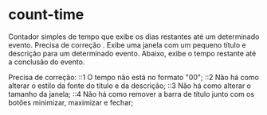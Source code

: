 # count-time
Contador simples de tempo que exibe os dias restantes até um determinado evento. Precisa de correção
.
Exibe uma janela com um pequeno título e descrição para um determinado evento.
Abaixo, exibe o tempo restante até a conclusão do evento.

Precisa de correção:
::1 O tempo não está no formato "00";
::2 Não há como alterar o estilo da fonte do título e da descrição;
::3 Não há como alterar o tamanho da janela;
::4 Não há como remover a barra de título junto com os botões minimizar, maximizar e fechar;
